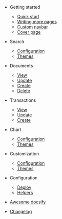 - Getting started

  - [Quick start](quickstart.md)
  - [Writing more pages](more-pages.md)
  - [Custom navbar](custom-navbar.md)
  - [Cover page](cover.md)

- Search
  - [Configuration](configuration.md)
  - [Themes](themes.md)
  
- Documents
  - [View](configuration.md)
  - [Update](themes.md)
  - [Create](configuration.md)
  - [Delete](themes.md)

- Transactions
  - [View](configuration.md)
  - [Update](themes.md)
  - [Create](configuration.md)

- Chart
  - [Configuration](configuration.md)
  - [Themes](themes.md)

- Customization
  - [Configuration](configuration.md)
  - [Themes](themes.md)

- Configuration
  - [Deploy](deploy.md)
  - [Helpers](helpers.md)

- [Awesome docsify](awesome.md)
- [Changelog](changelog.md)
